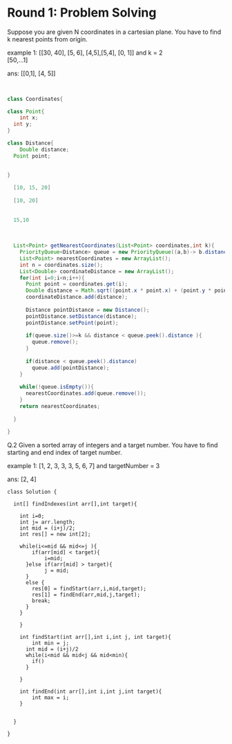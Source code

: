 # Round 1: Problem Solving 

Suppose you are given N coordinates in a cartesian plane. You have to find k nearest points from origin.


example 1: 
[[30, 40], [5, 6], [4,5],[5,4], [0, 1]] and k = 2  
[50,...1]
  
  
ans: [[0,1], [4, 5]]


``` java
  
  
class Coordinates{

class Point{
	int x;
  int y;
}

class Distance{
	Double distance;
  Point point;
  

}
  
  [10, 15, 20]
  
  [10, 20]
  
  
  15,10
  
  
  
  List<Point> getNearestCoordinates(List<Point> coordinates,int k){
    PriorityQueue<Distance> queue = new PriorityQueue((a,b)-> b.distance - a.distance);
    List<Point> nearestCoordinates = new ArrayList();
  	int n = coordinates.size();
    List<Double> coordinateDistance = new ArrayList();
    for(int i=0;i<n;i++){
      Point point = coordinates.get(i);
      Double distance = Math.sqrt((point.x * point.x) + (point.y * point.y));
      coordinateDistance.add(distance);
      
      Distance pointDistance = new Distance();
      pointDistance.setDistance(distance);
      pointDistance.setPoint(point);
      
      if(queue.size()>=k && distance < queue.peek().distance ){
        queue.remove();
      }
      
      if(distance < queue.peek().distance)
      	queue.add(pointDistance);
    }
    
    while(!queue.isEmpty()){
      nearestCoordinates.add(queue.remove());
    }
    return nearestCoordinates;
    
  }

}

```



Q.2 Given a sorted array of integers and a target number. You have to find starting and end index of target number.

example 1: 
[1, 2, 3, 3, 3, 5, 6, 7] and targetNumber = 3

ans: [2, 4]


```
class Solution {
	
  int[] findIndexes(int arr[],int target){
  	
    int i=0;
    int j= arr.length;
    int mid = (i+j)/2;
    int res[] = new int[2];
    
    while(i<=mid && mid<=j ){
    	if(arr[mid] < target){
      		i=mid;
      }else if(arr[mid] > target){
      		j = mid;
      }
      else {
      	res[0] = findStart(arr,i,mid,target);
        res[1] = findEnd(arr,mid,j,target);
        break;
      }
    }
    
    }
    
    int findStart(int arr[],int i,int j, int target){
    	int min = j;
      int mid = (i+j)/2
      while(i<mid && mid<j && mid<min){
      	if()
      }
      
    }
    
    int findEnd(int arr[],int i,int j,int target){
    	int max = i;
    }
    
    
  }
 
}

```





















